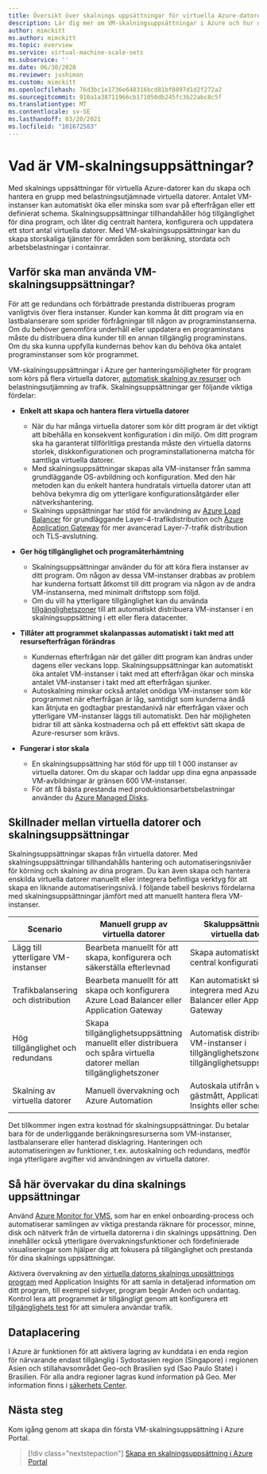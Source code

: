 ```yaml
---
title: Översikt över skalnings uppsättningar för virtuella Azure-datorer
description: Lär dig mer om VM-skalningsuppsättningar i Azure och hur du skalar dina program automatiskt
author: mimckitt
ms.author: mimckitt
ms.topic: overview
ms.service: virtual-machine-scale-sets
ms.subservice: ''
ms.date: 06/30/2020
ms.reviewer: jushiman
ms.custom: mimckitt
ms.openlocfilehash: 76d3bc1e1736e648316bcd81bf8897d1d2f272a2
ms.sourcegitcommit: 910a1a38711966cb171050db245fc3b22abc8c5f
ms.translationtype: MT
ms.contentlocale: sv-SE
ms.lasthandoff: 03/20/2021
ms.locfileid: "101672583"
---
```

# <a name="what-are-virtual-machine-scale-sets"></a>Vad är VM-skalningsuppsättningar?
Med skalnings uppsättningar för virtuella Azure-datorer kan du skapa och hantera en grupp med belastningsutjämnade virtuella datorer. Antalet VM-instanser kan automatiskt öka eller minska som svar på efterfrågan eller ett definierat schema. Skalningsuppsättningar tillhandahåller hög tillgänglighet för dina program, och låter dig centralt hantera, konfigurera och uppdatera ett stort antal virtuella datorer. Med VM-skalningsuppsättningar kan du skapa storskaliga tjänster för områden som beräkning, stordata och arbetsbelastningar i containrar.


## <a name="why-use-virtual-machine-scale-sets"></a>Varför ska man använda VM-skalningsuppsättningar?
För att ge redundans och förbättrade prestanda distribueras program vanligtvis över flera instanser. Kunder kan komma åt ditt program via en lastbalanserare som sprider förfrågningar till någon av programinstanserna. Om du behöver genomföra underhåll eller uppdatera en programinstans måste du distribuera dina kunder till en annan tillgänglig programinstans. Om du ska kunna uppfylla kundernas behov kan du behöva öka antalet programinstanser som kör programmet.

VM-skalningsuppsättningar i Azure ger hanteringsmöjligheter för program som körs på flera virtuella datorer, [automatisk skalning av resurser](virtual-machine-scale-sets-autoscale-overview.md) och belastningsutjämning av trafik. Skalningsuppsättningar ger följande viktiga fördelar:

- **Enkelt att skapa och hantera flera virtuella datorer**
    - När du har många virtuella datorer som kör ditt program är det viktigt att bibehålla en konsekvent konfiguration i din miljö. Om ditt program ska ha garanterat tillförlitliga prestanda måste den virtuella datorns storlek, diskkonfigurationen och programinstallationerna matcha för samtliga virtuella datorer.
    - Med skalningsuppsättningar skapas alla VM-instanser från samma grundläggande OS-avbildning och konfiguration. Med den här metoden kan du enkelt hantera hundratals virtuella datorer utan att behöva bekymra dig om ytterligare konfigurationsåtgärder eller nätverkshantering.
    - Skalnings uppsättningar har stöd för användning av [Azure Load Balancer](../load-balancer/load-balancer-overview.md) för grundläggande Layer-4-trafikdistribution och [Azure Application Gateway](../application-gateway/overview.md) för mer avancerad Layer-7-trafik distribution och TLS-avslutning.

- **Ger hög tillgänglighet och programåterhämtning**
    - Skalningsuppsättningar använder du för att köra flera instanser av ditt program. Om någon av dessa VM-instanser drabbas av problem har kunderna fortsatt åtkomst till ditt program via någon av de andra VM-instanserna, med minimalt driftstopp som följd.
    - Om du vill ha ytterligare tillgänglighet kan du använda [tillgänglighetszoner](../availability-zones/az-overview.md) till att automatiskt distribuera VM-instanser i en skalningsuppsättning i ett eller flera datacenter.

- **Tillåter att programmet skalanpassas automatiskt i takt med att resursefterfrågan förändras**
    - Kundernas efterfrågan när det gäller ditt program kan ändras under dagens eller veckans lopp. Skalningsuppsättningar kan automatiskt öka antalet VM-instanser i takt med att efterfrågan ökar och minska antalet VM-instanser i takt med att efterfrågan sjunker.
    - Autoskalning minskar också antalet onödiga VM-instanser som kör programmet när efterfrågan är låg, samtidigt som kunderna ändå kan åtnjuta en godtagbar prestandanivå när efterfrågan växer och ytterligare VM-instanser läggs till automatiskt. Den här möjligheten bidrar till att sänka kostnaderna och på ett effektivt sätt skapa de Azure-resurser som krävs.

- **Fungerar i stor skala**
    - En skalningsuppsättning har stöd för upp till 1 000 instanser av virtuella datorer. Om du skapar och laddar upp dina egna anpassade VM-avbildningar är gränsen 600 VM-instanser.
    - För att få bästa prestanda med produktionsarbetsbelastningar använder du [Azure Managed Disks](../virtual-machines/managed-disks-overview.md).


## <a name="differences-between-virtual-machines-and-scale-sets"></a>Skillnader mellan virtuella datorer och skalningsuppsättningar
Skalningsuppsättningar skapas från virtuella datorer. Med skalningsuppsättningar tillhandahålls hantering och automatiseringsnivåer för körning och skalning av dina program. Du kan även skapa och hantera enskilda virtuella datorer manuellt eller integrera befintliga verktyg för att skapa en liknande automatiseringsnivå. I följande tabell beskrivs fördelarna med skalningsuppsättningar jämfört med att manuellt hantera flera VM-instanser.

| Scenario                           | Manuell grupp av virtuella datorer                                                                    | Skaluppsättning för virtuella datorer |
|------------------------------------|----------------------------------------------------------------------------------------|---------------------------|
| Lägg till ytterligare VM-instanser        | Bearbeta manuellt för att skapa, konfigurera och säkerställa efterlevnad                             | Skapa automatiskt från central konfiguration |
| Trafikbalansering och distribution | Bearbeta manuellt för att skapa och konfigurera Azure Load Balancer eller Application Gateway      | Kan automatiskt skapa och integrera med Azure Load Balancer eller Application Gateway |
| Hög tillgänglighet och redundans   | Skapa tillgänglighetsuppsättning manuellt eller distribuera och spåra virtuella datorer mellan tillgänglighetszoner | Automatisk distribution av VM-instanser i tillgänglighetszoner eller tillgänglighetsuppsättningar |
| Skalning av virtuella datorer                     | Manuell övervakning och Azure Automation                                                 | Autoskala utifrån värdmått, gästmått, Application Insights eller schema |

Det tillkommer ingen extra kostnad för skalningsuppsättningar. Du betalar bara för de underliggande beräkningsresurserna som VM-instanser, lastbalanserare eller hanterad disklagring. Hanteringen och automatiseringen av funktioner, t.ex. autoskalning och redundans, medför inga ytterligare avgifter vid användningen av virtuella datorer.

## <a name="how-to-monitor-your-scale-sets"></a>Så här övervakar du dina skalnings uppsättningar

Använd [Azure Monitor for VMS](../azure-monitor/vm/vminsights-overview.md), som har en enkel onboarding-process och automatiserar samlingen av viktiga prestanda räknare för processor, minne, disk och nätverk från de virtuella datorerna i din skalnings uppsättning. Den innehåller också ytterligare övervakningsfunktioner och fördefinierade visualiseringar som hjälper dig att fokusera på tillgänglighet och prestanda för dina skalnings uppsättningar.

Aktivera övervakning av den [virtuella datorns skalnings uppsättnings program](../azure-monitor/app/azure-vm-vmss-apps.md) med Application Insights för att samla in detaljerad information om ditt program, till exempel sidvyer, program begär Anden och undantag. Kontrol lera att programmet är tillgängligt genom att konfigurera ett [tillgänglighets test](../azure-monitor/app/monitor-web-app-availability.md) för att simulera användar trafik.

## <a name="data-residency"></a>Dataplacering

I Azure är funktionen för att aktivera lagring av kunddata i en enda region för närvarande endast tillgänglig i Sydostasien region (Singapore) i regionen Asien och stillahavsområdet Geo-och Brasilien syd (Sao Paulo State) i Brasilien. För alla andra regioner lagras kund information på Geo. Mer information finns i [säkerhets Center](https://azure.microsoft.com/global-infrastructure/data-residency/).

## <a name="next-steps"></a>Nästa steg
Kom igång genom att skapa din första VM-skalningsuppsättning i Azure Portal.

> [!div class="nextstepaction"]
> [Skapa en skalningsuppsättning i Azure Portal](quick-create-portal.md)
